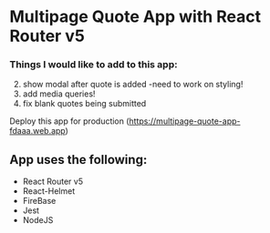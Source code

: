 # Multipage Quote App with React Router v5

### Things I would like to add to this app:

2. show modal after quote is added 
  -need to work on styling!
3. add media queries!
4. fix blank quotes being submitted

Deploy this app for production (https://multipage-quote-app-fdaaa.web.app)

## App uses the following: 
- React Router v5
- React-Helmet
- FireBase
- Jest
- NodeJS
